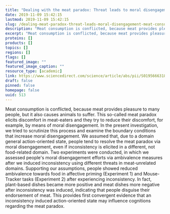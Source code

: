 ```yaml
---
title: "Dealing with the meat paradox: Threat leads to moral disengagement from meat consumption"
date: 2019-11-09 15:42:15
lastmod: 2019-11-09 15:42:15
slug: /dealing-meat-paradox-threat-leads-moral-disengagement-meat-consumption
description: "Meat consumption is conflicted, because meat provides pleasure to many people, but it also causes animals to suffer. This so-called meat paradox elicits discomfort in meat-eaters and they try to reduce their discomfort, for example, by means of moral disengagement. In the present investigation, we tried to scrutinize this process and examine the boundary conditions that increase moral disengagement."
excerpt: "Meat consumption is conflicted, because meat provides pleasure to many people, but it also causes animals to suffer. This so-called meat paradox elicits discomfort in meat-eaters and they try to reduce their discomfort, for example, by means of moral disengagement. In the present investigation, we tried to scrutinize this process and examine the boundary conditions that increase moral disengagement."
proteins: []
products: []
topics: []
regions: []
flags: []
featured_image: ""
featured_image_caption: ""
resource_type: [academic]
link: https://www.sciencedirect.com/science/article/abs/pii/S0195666318315101?via%3Dihub=
draft: false
pinned: false
homepage: false
uuid: 513
---
```

Meat consumption is conflicted, because meat provides pleasure to many
people, but it also causes animals to suffer. This so-called meat
paradox elicits discomfort in meat-eaters and they try to reduce their
discomfort, for example, by means of moral disengagement. In the present
investigation, we tried to scrutinize this process and examine the
boundary conditions that increase moral disengagement. We assumed that,
due to a domain general action-oriented state, people tend to resolve
the meat paradox via moral disengagement, even if inconsistency is
elicited in a different, not food-related domain. Two experiments were
conducted, in which we assessed people's moral disengagement efforts via
ambivalence measures after we induced inconsistency using different
threats in meat-unrelated domains. Supporting our assumptions, people
showed reduced ambivalence towards food in affective priming
(Experiment 1) and Mouse-Tracker tasks (Experiment 2) after experiencing
inconsistency. In fact, plant-based dishes became more positive and meat
dishes more negative after inconsistency was induced, indicating that
people disguise their endorsement of meat. This provides first
convergent evidence that an inconsistency induced action-oriented state
may influence cognitions regarding the meat paradox.
